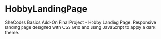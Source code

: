 # HobbyLandingPage
SheCodes Basics Add-On Final Project - Hobby Landing Page.
Responsive landing page designed with CSS Grid and using JavaScript to apply a dark theme. 
